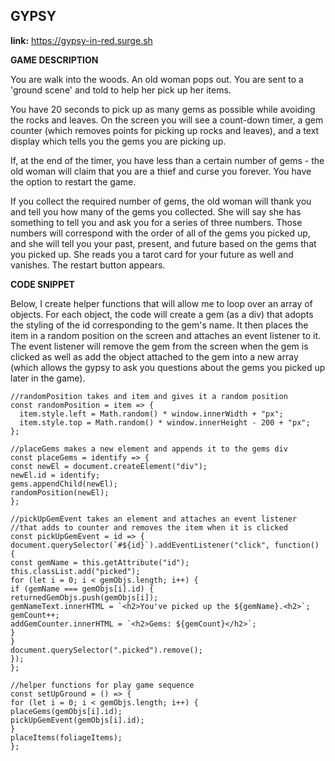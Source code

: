 ## GYPSY

**link:** https://gypsy-in-red.surge.sh

**GAME DESCRIPTION**

You are walk into the woods. An old woman pops out. You are sent to a 'ground scene' and told to help her pick up her items.

You have 20 seconds to pick up as many gems as possible while avoiding the rocks and leaves. On the screen you will see a count-down timer, a gem counter (which removes points for picking up rocks and leaves), and a text display which tells you the gems you are picking up.

If, at the end of the timer, you have less than a certain number of gems - the old woman will claim that you are a thief and curse you forever. You have the option to restart the game.

If you collect the required number of gems, the old woman will thank you and tell you how many of the gems you collected. She will say she has something to tell you and ask you for a series of three numbers. Those numbers will correspond with the order of all of the gems you picked up, and she will tell you your past, present, and future based on the gems that you picked up. She reads you a tarot card for your future as well and vanishes. The restart button appears.

**CODE SNIPPET**

Below, I create helper functions that will allow me to loop over an array of objects. For each object, the code will create a gem (as a div) that adopts the styling of the id corresponding to the gem's name. It then places the item in a random position on the screen and attaches an event listener to it. The event listener will remove the gem from the screen when the gem is clicked as well as add the object attached to the gem into a new array (which allows the gypsy to ask you questions about the gems you picked up later in the game).

```
//randomPosition takes and item and gives it a random position
const randomPosition = item => {
  item.style.left = Math.random() * window.innerWidth + "px";
  item.style.top = Math.random() * window.innerHeight - 200 + "px";
};

//placeGems makes a new element and appends it to the gems div
const placeGems = identify => {
const newEl = document.createElement("div");
newEl.id = identify;
gems.appendChild(newEl);
randomPosition(newEl);
};

//pickUpGemEvent takes an element and attaches an event listener
//that adds to counter and removes the item when it is clicked
const pickUpGemEvent = id => {
document.querySelector(`#${id}`).addEventListener("click", function() {
const gemName = this.getAttribute("id");
this.classList.add("picked");
for (let i = 0; i < gemObjs.length; i++) {
if (gemName === gemObjs[i].id) {
returnedGemObjs.push(gemObjs[i]);
gemNameText.innerHTML = `<h2>You've picked up the ${gemName}.<h2>`;
gemCount++;
addGemCounter.innerHTML = `<h2>Gems: ${gemCount}</h2>`;
}
}
document.querySelector(".picked").remove();
});
};

//helper functions for play game sequence
const setUpGround = () => {
for (let i = 0; i < gemObjs.length; i++) {
placeGems(gemObjs[i].id);
pickUpGemEvent(gemObjs[i].id);
}
placeItems(foliageItems);
};
```
